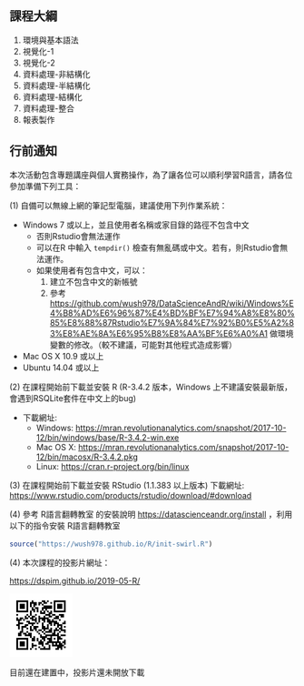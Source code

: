 
## 課程大綱

1. 環境與基本語法
2. 視覺化-1
3. 視覺化-2
4. 資料處理-非結構化
5. 資料處理-半結構化
6. 資料處理-結構化
7. 資料處理-整合
8. 報表製作

## 行前通知

本次活動包含專題講座與個人實務操作，為了讓各位可以順利學習R語言，請各位參加準備下列工具：

(1) 自備可以無線上網的筆記型電腦，建議使用下列作業系統：

- Windows 7 或以上，並且使用者名稱或家目錄的路徑不包含中文
    - 否則Rstudio會無法運作
    - 可以在R 中輸入 `tempdir()` 檢查有無亂碼或中文。若有，則Rstudio會無法運作。
    - 如果使用者有包含中文，可以：
        1. 建立不包含中文的新帳號
        2. 參考 <https://github.com/wush978/DataScienceAndR/wiki/Windows%E4%B8%AD%E6%96%87%E4%BD%BF%E7%94%A8%E8%80%85%E8%88%87Rstudio%E7%9A%84%E7%92%B0%E5%A2%83%E8%AE%8A%E6%95%B8%E8%AA%BF%E6%A0%A1> 做環境變數的修改。（較不建議，可能對其他程式造成影響）
- Mac OS X 10.9 或以上
- Ubuntu 14.04 或以上

(2) 在課程開始前下載並安裝 R (R-3.4.2 版本，Windows 上不建議安裝最新版，會遇到RSQLite套件在中文上的bug)

- 下載網址:
    - Windows: <https://mran.revolutionanalytics.com/snapshot/2017-10-12/bin/windows/base/R-3.4.2-win.exe>
    - Mac OS X: <https://mran.revolutionanalytics.com/snapshot/2017-10-12/bin/macosx/R-3.4.2.pkg>
    - Linux: <https://cran.r-project.org/bin/linux>

(3) 在課程開始前下載並安裝 RStudio (1.1.383 以上版本)
    下載網址:
    <https://www.rstudio.com/products/rstudio/download/#download>

(4) 參考 R語言翻轉教室 的安裝說明 <https://datascienceandr.org/install> ，利用以下的指令安裝 R語言翻轉教室

```r
source("https://wush978.github.io/R/init-swirl.R")
```

(4) 本次課程的投影片網址：

<https://dspim.github.io/2019-05-R/>

![](qrcode.png)

目前還在建置中，投影片還未開放下載
